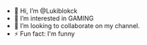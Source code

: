 - 👋 Hi, I’m @Lukiblokck
- 👀 I’m interested in GAMING
- 💞️ I’m looking to collaborate on my channel.
- ⚡ Fun fact: I'm funny

<!---
Lukiblokck/Lukiblokck is a ✨ special ✨ repository because its `README.md` (this file) appears on your GitHub profile.
You can click the Preview link to take a look at your changes.
--->
